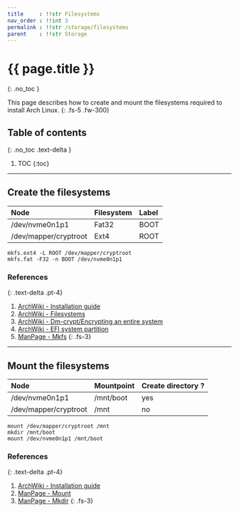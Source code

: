```yaml
---
title     : !!str Filesystems
nav_order : !!int 3
permalink : !!str /storage/filesystems
parent    : !!str Storage
---
```


# {{ page.title }}
{: .no_toc }

This page describes how to create and mount the filesystems required to install Arch Linux.
{: .fs-5 .fw-300}

## Table of contents
{: .no_toc .text-delta }

1. TOC
{:toc}

---

## Create the filesystems

| Node                  | Filesystem | Label |
| :-------------------- | :--------- | :---- |
| /dev/nvme0n1p1        | Fat32      | BOOT  |
| /dev/mapper/cryptroot | Ext4       | ROOT  |

```
mkfs.ext4 -L ROOT /dev/mapper/cryptroot
mkfs.fat -F32 -n BOOT /dev/nvme0n1p1
```

### References
{: .text-delta .pt-4}

1. [ArchWiki - Installation guide](https://wiki.archlinux.org/index.php/Installation_guide#Format_the_partitions)
1. [ArchWiki - Filesystems](https://wiki.archlinux.org/index.php/File_systems)
1. [ArchWiki - Dm-crypt/Encrypting an entire system](https://wiki.archlinux.org/index.php/Dm-crypt/Encrypting_an_entire_system)
1. [ArchWiki - EFI system partition](https://wiki.archlinux.org/index.php/EFI_system_partition)
1. [ManPage - Mkfs](https://jlk.fjfi.cvut.cz/arch/manpages/man/core/util-linux/mkfs.8.en)
{: .fs-3}

---

## Mount the filesystems

| Node                  | Mountpoint | Create directory ? |
| :-------------------- | :--------- | :----------------- |
| /dev/nvme0n1p1        | /mnt/boot  | yes                |
| /dev/mapper/cryptroot | /mnt       | no                 |

```
mount /dev/mapper/cryptroot /mnt
mkdir /mnt/boot
mount /dev/nvme0n1p1 /mnt/boot
```

### References
{: .text-delta .pt-4}

1. [ArchWiki - Installation guide](https://wiki.archlinux.org/index.php/Installation_guide#Mount_the_file_systems)
1. [ManPage - Mount](https://jlk.fjfi.cvut.cz/arch/manpages/man/core/man-pages/mount.2.en)
1. [ManPage - Mkdir](https://jlk.fjfi.cvut.cz/arch/manpages/man/core/coreutils/mkdir.1.en)
{: .fs-3}

